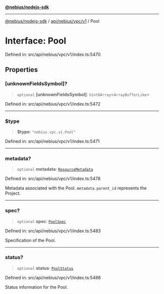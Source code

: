 [**@nebius/nodejs-sdk**](../../../../../README.md)

***

[@nebius/nodejs-sdk](../../../../../README.md) / [api/nebius/vpc/v1](../README.md) / Pool

# Interface: Pool

Defined in: src/api/nebius/vpc/v1/index.ts:5470

## Properties

### \[unknownFieldsSymbol\]?

> `optional` **\[unknownFieldsSymbol\]**: `Uint8Array`\<`ArrayBufferLike`\>

Defined in: src/api/nebius/vpc/v1/index.ts:5472

***

### $type

> **$type**: `"nebius.vpc.v1.Pool"`

Defined in: src/api/nebius/vpc/v1/index.ts:5471

***

### metadata?

> `optional` **metadata**: [`ResourceMetadata`](../../../common/v1/interfaces/ResourceMetadata.md)

Defined in: src/api/nebius/vpc/v1/index.ts:5478

Metadata associated with the Pool.
 `metadata.parent_id` represents the Project.

***

### spec?

> `optional` **spec**: [`PoolSpec`](PoolSpec.md)

Defined in: src/api/nebius/vpc/v1/index.ts:5483

Specification of the Pool.

***

### status?

> `optional` **status**: [`PoolStatus`](PoolStatus.md)

Defined in: src/api/nebius/vpc/v1/index.ts:5488

Status information for the Pool.
